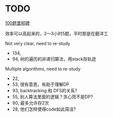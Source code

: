 # TODO

[100题里程碑](https://drive.google.com/open?id=0B0BJAgFiD4jINXdJQkRoZE9nVlE)

效率可以高起来的，2～3小时5题，平时那是在磨洋工

Not very clear, need to re-study

* 134,
* 94, 树的遍历的非递归算法，用stack存轨迹

Multiple algorithms, need to re-study

* 22,
* 53, 很有意思，有助于理解DP
* 93, backtracking 和 DFS的关系?
* 55, 别人算法里面的逻辑？贪心而不是DP?
* 80, 最多允许存2次
* 28, 他们怎样使得code如此简洁?

